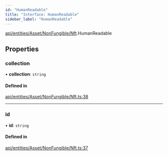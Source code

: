 ```yaml
---
id: "HumanReadable"
title: "Interface: HumanReadable"
sidebar_label: "HumanReadable"
---
```


[api/entities/Asset/NonFungible/Nft](../../../../../../../modules/API/Entities/Asset/NonFungible/Nft/Nft.md).HumanReadable

## Properties

### collection

• **collection**: `string`

#### Defined in

[api/entities/Asset/NonFungible/Nft.ts:38](https://github.com/PolymeshAssociation/polymesh-sdk/blob/3cc570ade/src/api/entities/Asset/NonFungible/Nft.ts#L38)

___

### id

• **id**: `string`

#### Defined in

[api/entities/Asset/NonFungible/Nft.ts:37](https://github.com/PolymeshAssociation/polymesh-sdk/blob/3cc570ade/src/api/entities/Asset/NonFungible/Nft.ts#L37)
